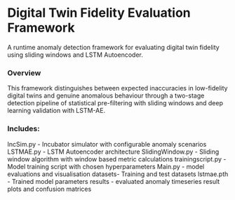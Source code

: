 # Digital Twin Fidelity Evaluation Framework
A runtime anomaly detection framework for evaluating digital twin fidelity using sliding windows and LSTM Autoencoder.
### Overview
This framework distinguishes between expected inaccuracies in low-fidelity digital twins and genuine anomalous behaviour through a two-stage detection pipeline of statistical pre-filtering with sliding windows and deep learning validation with LSTM-AE.

### Includes:
IncSim.py - Incubator simulator with configurable anomaly scenarios 
LSTMAE.py - LSTM Autoencoder architecture 
SlidingWindow.py - Sliding window algorithm with window based metric calculations
trainingscript.py - Model training script with chosen hyperparameters
Main.py - model evaluations and visualisation
datasets- Training and test datasets 
lstmae.pth - Trained model parameters
results - evaluated anomaly timeseries result plots and confusion matrices
